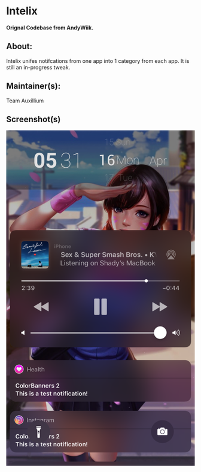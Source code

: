 # Intelix
**Orignal Codebase from AndyWiik.**

## About:
Intelix unifes notifcations from one app into 1 category from each app. It is still an in-progress tweak.

## Maintainer(s):
Team Auxillium

## Screenshot(s)
![](https://raw.githubusercontent.com/Auxilium-Development/Intelix/master/screenshots/image-5.png)
